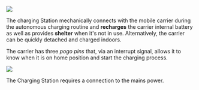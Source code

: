 ![](/assets/images/charging-station.png)

The charging Station mechanically connects with the mobile carrier during the autonomous charging routine and **recharges** the carrier internal battery as well as provides **shelter** when it's not in use. Alternatively, the carrier can be quickly detached and charged indoors.

The carrier has three _pogo pins_ that, via an interrupt signal, allows it to know when it is on home position and start the charging process.

![](/assets/images/charging-pins.png)

The Charging Station requires a connection to the mains power.
